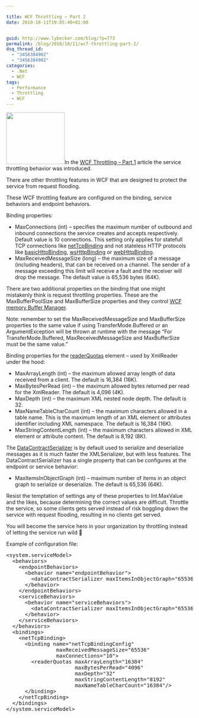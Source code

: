 ```yaml
---

title: WCF Throttling – Part 2
date: 2010-10-11T19:05:40+01:00


guid: http://www.lybecker.com/blog/?p=773
permalink: /blog/2010/10/11/wcf-throttling-part-2/
dsq_thread_id:
  - "3456384902"
  - "3456384902"
categories:
  - .Net
  - WCF
tags:
  - Performance
  - Throttling
  - WCF
---
```

[<img loading="lazy" class="alignright size-full wp-image-780" title="Funnel" src="http://www.lybecker.com/blog/wp-content/uploads/Funnel.jpg" alt="" width="158" height="140" />](http://www.lybecker.com/blog/wp-content/uploads/Funnel.jpg)In the [WCF Throttling – Part 1](/blog/2010/10/06/wcf-throttling-part-1/ "WCF Throttling - Part 1") article the service throttling behavior was introduced.

There are other throttling features in WCF that are designed to protect the service from request flooding.

These WCF throttling feature are configured on the binding, service behaviors and endpoint behaviors.

Binding properties:

  * MaxConnections (int) &#8211; specifies the maximum number of outbound and inbound connections the service creates and accepts respectively. Default value is 10 connections. This setting only applies for statefull TCP connections like [netTcpBinding](http://msdn.microsoft.com/en-us/library/system.servicemodel.configuration.nettcpbindingelement.aspx "netTcpBinding configuration on MSDN") and not stateless HTTP protocols like [basicHttpBinding](http://msdn.microsoft.com/en-us/library/system.servicemodel.configuration.basichttpbindingelement.aspx "basicHttpBinding configuration on MSDN"), [wsHttpBinding](http://msdn.microsoft.com/en-us/library/system.servicemodel.configuration.wshttpbindingelement.aspx "wsHttpBinding configuration on MSDN") or [webHttpBinding](http://msdn.microsoft.com/en-us/library/bb412176.aspx "webHttpBinding configuration on MSDN").
  * MaxReceivedMessageSize (long) &#8211; the maximum size of a message (including headers), that can be received on a channel. The sender of a message exceeding this limit will receive a fault and the receiver will drop the message. The default value is 65,536 bytes (64K).

There are two additional properties on the binding that one might mistakenly think is request throttling properties. These are the MaxBufferPoolSize and MaxBufferSize properties and they control [WCF memory Buffer Manager](http://obsessivelycurious.blogspot.com/2008/04/wcf-memory-buffer-management.html "Detailed explanation of the WCF memory Buffer Manager").

Note: remember to set the MaxReceivedMessageSize and MaxBufferSize properties to the same value if using TransferMode.Buffered or an ArgumentException will be thrown at runtime with the message “For TransferMode.Buffered, MaxReceivedMessageSize and MaxBufferSize must be the same value.”

Binding properties for the [readerQuotas](http://msdn.microsoft.com/en-us/library/ms731325.aspx "readerQuotas element on MSDN") element – used by XmlReader under the hood:

  * MaxArrayLength (int) &#8211; the maximum allowed array length of data received from a client. The default is 16,384 (16K).
  * MaxBytesPerRead (int) &#8211; the maximum allowed bytes returned per read for the XmlReader. The default is 4,096 (4K).
  * MaxDepth (int) &#8211; the maximum XML nested node depth. The default is 32.
  * MaxNameTableCharCount (int) &#8211; the maximum characters allowed in a table name. This is the maximum length of an XML element or attributes identifier including XML namespace. The default is 16,384 (16K).
  * MaxStringContentLength (int) &#8211; the maximum characters allowed in XML element or attribute content. The default is 8,192 (8K).

The [DataContractSerializer](http://msdn.microsoft.com/en-us/library/ms405768.aspx "DataContractSerializer on MSDN") is by default used to serialize and deserialize messages as it is much faster the XMLSerializer, but with less features. The DataContractSerializer has a single property that can be configures at the endpoint or service behavior:

  * MaxItemsInObjectGraph (int) &#8211; maximum number of items in an object graph to serialize or deserialize. The default is 65,536 (64K).

Resist the temptation of settings any of these properties to Int.MaxValue and the likes, because determining the correct values are difficult. Throttle the service, so some clients gets served instead of risk boggling down the service with request flooding, resulting in no clients get served.

<div>
  <div>
    You will become the service hero in your organization by throttling instead of letting the service run wild 🙂
  </div>

  <p>
    Example of configuration file:
  </p>

  <pre class="brush: xml; title: ; notranslate" title="">
&lt;system.serviceModel&gt;
  &lt;behaviors&gt;
    &lt;endpointBehaviors&gt;
      &lt;behavior name="endpointBehavior"&gt;
        &lt;dataContractSerializer maxItemsInObjectGraph="65536"/&gt;
      &lt;/behavior&gt;
    &lt;/endpointBehaviors&gt;
    &lt;serviceBehaviors&gt;
      &lt;behavior name="serviceBehaviors"&gt;
        &lt;dataContractSerializer maxItemsInObjectGraph="65536"/&gt;
      &lt;/behavior&gt;
    &lt;/serviceBehaviors&gt;
  &lt;/behaviors&gt;
  &lt;bindings&gt;
    &lt;netTcpBinding&gt;
      &lt;binding name="netTcpBindingConfig"
                maxReceivedMessageSize="65536"
                maxConnections="10"&gt;
        &lt;readerQuotas maxArrayLength="16384"
                      maxBytesPerRead="4096"
                      maxDepth="32"
                      maxStringContentLength="8192"
                      maxNameTableCharCount="16384"/&gt;
      &lt;/binding&gt;
    &lt;/netTcpBinding&gt;
  &lt;/bindings&gt;
&lt;/system.serviceModel&gt;
</pre>
</div>
